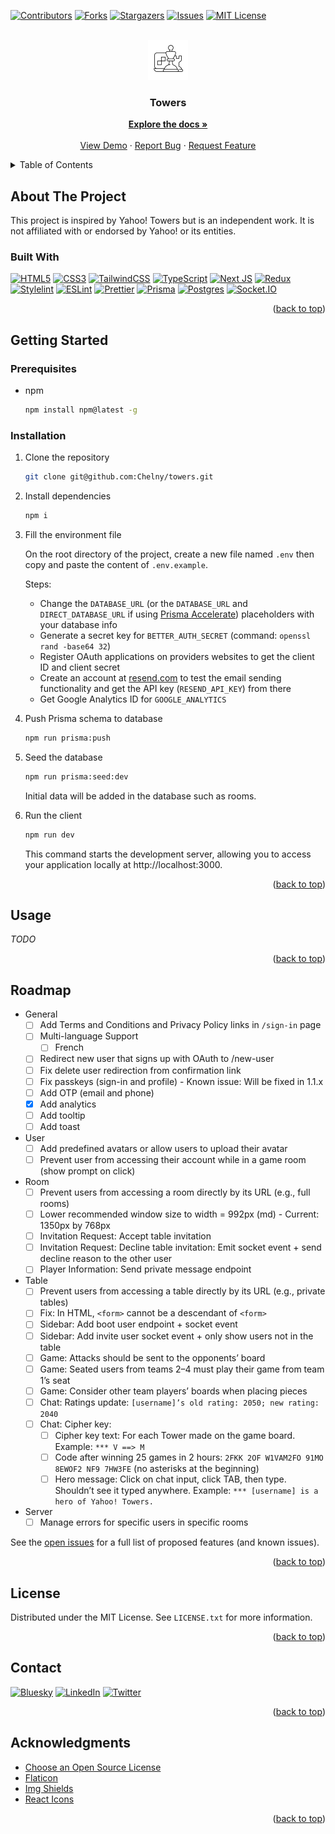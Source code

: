 <a name="readme-top"></a>

<!-- PROJECT SHIELDS -->

[![Contributors](https://img.shields.io/github/contributors/Chelny/towers.svg?style=for-the-badge)](https://github.com/Chelny/towers/graphs/contributors)
[![Forks](https://img.shields.io/github/forks/Chelny/towers.svg?style=for-the-badge)](https://github.com/Chelny/towers/network/members)
[![Stargazers](https://img.shields.io/github/stars/Chelny/towers.svg?style=for-the-badge)](https://github.com/Chelny/towers/stargazers)
[![Issues](https://img.shields.io/github/issues/Chelny/towers.svg?style=for-the-badge)](https://github.com/Chelny/towers/issues)
[![MIT License](https://img.shields.io/github/license/Chelny/towers.svg?style=for-the-badge)](https://github.com/Chelny/towers/blob/master/LICENSE.txt)

<!-- PROJECT LOGO -->
<br />
<div align="center">
  <a href="https://github.com/Chelny/towers">
    <img src="public/logo.png" alt="Logo" width="64" height="64">
  </a>

  <h3 align="center">Towers</h3>

  <p align="center">
    <a href="https://github.com/Chelny/towers"><strong>Explore the docs »</strong></a>
    <br />
    <br />
    <a href="https://github.com/Chelny/towers">View Demo</a>
    ·
    <a href="https://github.com/Chelny/towers/issues/new?labels=bug&template=bug-report---.md">Report Bug</a>
    ·
    <a href="https://github.com/Chelny/towers/issues/new?labels=enhancement&template=feature-request---.md">Request Feature</a>
  </p>
</div>

<!-- TABLE OF CONTENTS -->
<details>
  <summary>Table of Contents</summary>
  <ol>
    <li>
      <a href="#about-the-project">About The Project</a>
      <ul style="padding-inline-start: 10px; margin: 0;">
        <li><a href="#built-with">Built With</a></li>
      </ul>
    </li>
    <li>
      <a href="#getting-started">Getting Started</a>
      <ul style="padding-inline-start: 10px; margin: 0;">
        <li><a href="#prerequisites">Prerequisites</a></li>
        <li><a href="#installation">Installation</a></li>
      </ul>
    </li>
    <li><a href="#usage">Usage</a></li>
    <li><a href="#roadmap">Roadmap</a></li>
    <li><a href="#license">License</a></li>
    <li><a href="#contact">Contact</a></li>
    <li><a href="#acknowledgments">Acknowledgments</a></li>
  </ol>
</details>

<!-- ABOUT THE PROJECT -->

## About The Project

This project is inspired by Yahoo! Towers but is an independent work. It is not affiliated with or endorsed by Yahoo! or its entities.

### Built With

[![HTML5](https://img.shields.io/badge/html5-%23E34F26.svg?style=for-the-badge&logo=html5&logoColor=white)](https://html.spec.whatwg.org/)
[![CSS3](https://img.shields.io/badge/css3-%231572B6.svg?style=for-the-badge&logo=css3&logoColor=white)](https://www.w3.org/TR/CSS/#css)
[![TailwindCSS](https://img.shields.io/badge/tailwindcss-%2338B2AC.svg?style=for-the-badge&logo=tailwind-css&logoColor=white)](https://tailwindcss.com/)
[![TypeScript](https://img.shields.io/badge/typescript-%23007ACC.svg?style=for-the-badge&logo=typescript&logoColor=white)](https://www.typescriptlang.org/)
[![Next JS](https://img.shields.io/badge/Next-black?style=for-the-badge&logo=next.js&logoColor=white)](https://nextjs.org/)
[![Redux](https://img.shields.io/badge/Redux-593D88?style=for-the-badge&logo=redux&logoColor=white)](https://redux.js.org/)
[![Stylelint](https://img.shields.io/badge/stylelint-000?style=for-the-badge&logo=stylelint&logoColor=white)](https://stylelint.io/)
[![ESLint](https://img.shields.io/badge/eslint-3A33D1?style=for-the-badge&logo=eslint&logoColor=white)](https://eslint.org/)
[![Prettier](https://img.shields.io/badge/prettier-1A2C34?style=for-the-badge&logo=prettier&logoColor=F7BA3E)](https://prettier.io/docs/en/options.html)
[![Prisma](https://img.shields.io/badge/Prisma-3982CE?style=for-the-badge&logo=Prisma&logoColor=white)](https://www.prisma.io/)
[![Postgres](https://img.shields.io/badge/postgres-%23316192.svg?style=for-the-badge&logo=postgresql&logoColor=white)](https://www.postgresql.org/)
[![Socket.IO](https://img.shields.io/badge/socket.io-black?style=for-the-badge&logo=socketdotio&logoColor=white)](https://socket.io/)

<p align="right">(<a href="#readme-top">back to top</a>)</p>

<!-- GETTING STARTED -->

## Getting Started

### Prerequisites

- npm
  ```sh
  npm install npm@latest -g
  ```

### Installation

1. Clone the repository

   ```sh
   git clone git@github.com:Chelny/towers.git
   ```

1. Install dependencies

   ```sh
   npm i
   ```

1. Fill the environment file

   On the root directory of the project, create a new file named `.env` then copy and paste the content of `.env.example`.

   Steps:

   - Change the `DATABASE_URL` (or the `DATABASE_URL` and `DIRECT_DATABASE_URL` if using [Prisma Accelerate](https://www.prisma.io/accelerate)) placeholders with your database info
   - Generate a secret key for `BETTER_AUTH_SECRET` (command: `openssl rand -base64 32`)
   - Register OAuth applications on providers websites to get the client ID and client secret
   - Create an account at [resend.com](https://resend.com/) to test the email sending functionality and get the API key (`RESEND_API_KEY`) from there
   - Get Google Analytics ID for `GOOGLE_ANALYTICS`

1. Push Prisma schema to database

   ```sh
   npm run prisma:push
   ```

1. Seed the database

   ```sh
   npm run prisma:seed:dev
   ```

   Initial data will be added in the database such as rooms.

1. Run the client

   ```sh
   npm run dev
   ```

   This command starts the development server, allowing you to access your application locally at http://localhost:3000.

<p align="end">(<a href="#readme-top">back to top</a>)</p>

<!-- USAGE -->

## Usage

_TODO_

<p align="end">(<a href="#readme-top">back to top</a>)</p>

<!-- ROADMAP -->

## Roadmap

- General
  - [ ] Add Terms and Conditions and Privacy Policy links in `/sign-in` page
  - [ ] Multi-language Support
    - [ ] French
  - [ ] Redirect new user that signs up with OAuth to /new-user
  - [ ] Fix delete user redirection from confirmation link
  - [ ] Fix passkeys (sign-in and profile) - Known issue: Will be fixed in 1.1.x
  - [ ] Add OTP (email and phone)
  - [x] Add analytics
  - [ ] Add tooltip
  - [ ] Add toast
- User
  - [ ] Add predefined avatars or allow users to upload their avatar
  - [ ] Prevent user from accessing their account while in a game room (show prompt on click)
- Room
  - [ ] Prevent users from accessing a room directly by its URL (e.g., full rooms)
  - [ ] Lower recommended window size to width = 992px (md) - Current: 1350px by 768px
  - [ ] Invitation Request: Accept table invitation
  - [ ] Invitation Request: Decline table invitation: Emit socket event + send decline reason to the other user
  - [ ] Player Information: Send private message endpoint
- Table
  - [ ] Prevent users from accessing a table directly by its URL (e.g., private tables)
  - [ ] Fix: In HTML, `<form>` cannot be a descendant of `<form>`
  - [ ] Sidebar: Add boot user endpoint + socket event
  - [ ] Sidebar: Add invite user socket event + only show users not in the table
  - [ ] Game: Attacks should be sent to the opponents’ board
  - [ ] Game: Seated users from teams 2–4 must play their game from team 1’s seat
  - [ ] Game: Consider other team players’ boards when placing pieces
  - [ ] Chat: Ratings update: `[username]’s old rating: 2050; new rating: 2040`
  - [ ] Chat: Cipher key:
    - [ ] Cipher key text: For each Tower made on the game board. Example: `*** V ==> M`
    - [ ] Code after winning 25 games in 2 hours: `2FKK 2OF W1VAM2FO 91MO 8EWOF2 NF9 7HW3FE` (no asterisks at the beginning)
    - [ ] Hero message: Click on chat input, click TAB, then type. Shouldn’t see it typed anywhere. Example: `*** [username] is a hero of Yahoo! Towers.`
- Server
  - [ ] Manage errors for specific users in specific rooms

See the [open issues](https://github.com/Chelny/towers/issues) for a full list of proposed features (and known issues).

<p align="end">(<a href="#readme-top">back to top</a>)</p>

<!-- LICENSE -->

## License

Distributed under the MIT License. See `LICENSE.txt` for more information.

<p align="end">(<a href="#readme-top">back to top</a>)</p>

<!-- CONTACT -->

## Contact

[![Bluesky](https://img.shields.io/badge/Bluesky-1185FE?style=for-the-badge)](https://bsky.app/profile/chelny.bsky.social)
[![LinkedIn](https://img.shields.io/badge/LinkedIn-0077B5?style=for-the-badge&logo=linkedin&logoColor=white)](https://linkedin.com/in/chelny)
[![Twitter](https://img.shields.io/badge/Twitter-1DA1F2?style=for-the-badge&logo=twitter&logoColor=white)](https://twitter.com/Chelny)

<p align="end">(<a href="#readme-top">back to top</a>)</p>

<!-- ACKNOWLEDGMENTS -->

## Acknowledgments

- [Choose an Open Source License](https://choosealicense.com)
- [Flaticon](https://www.flaticon.com/)
- [Img Shields](https://shields.io/)
- [React Icons](https://react-icons.github.io/react-icons/)

<p align="end">(<a href="#readme-top">back to top</a>)</p>
